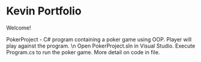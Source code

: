 # Kevin Portfolio

Welcome!

PokerProject - C# program containing a poker game using OOP. Player will play against the program. \n
               Open PokerProject.sln in Visual Studio.
               Execute Program.cs to run the poker game.
               More detail on code in file.

